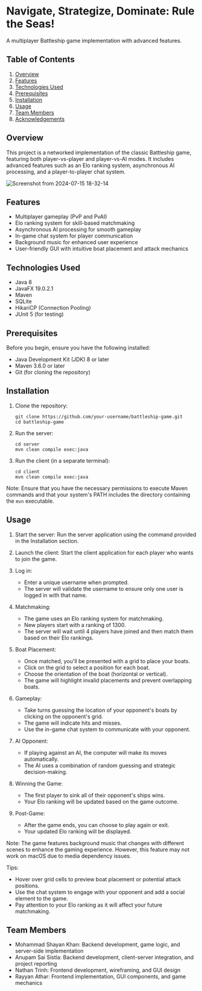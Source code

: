 # Navigate, Strategize, Dominate: Rule the Seas!

A multiplayer Battleship game implementation with advanced features.

## Table of Contents
1. [Overview](#overview)
2. [Features](#features)
3. [Technologies Used](#technologies-used)
4. [Prerequisites](#prerequisites)
5. [Installation](#installation)
6. [Usage](#usage)
7. [Team Members](#team-members)
8. [Acknowledgements](#acknowledgements)

## Overview

This project is a networked implementation of the classic Battleship game, featuring both player-vs-player and player-vs-AI modes. It includes advanced features such as an Elo ranking system, asynchronous AI processing, and a player-to-player chat system.

![Screenshot from 2024-07-15 18-32-14](https://github.com/user-attachments/assets/9ac086c1-d00a-4106-82c5-4e50d4e77f4a)


## Features

- Multiplayer gameplay (PvP and PvAI)
- Elo ranking system for skill-based matchmaking
- Asynchronous AI processing for smooth gameplay
- In-game chat system for player communication
- Background music for enhanced user experience
- User-friendly GUI with intuitive boat placement and attack mechanics

## Technologies Used

- Java 8
- JavaFX 19.0.2.1
- Maven
- SQLite
- HikariCP (Connection Pooling)
- JUnit 5 (for testing)

## Prerequisites

Before you begin, ensure you have the following installed:
- Java Development Kit (JDK) 8 or later
- Maven 3.6.0 or later
- Git (for cloning the repository)

## Installation

1. Clone the repository:
   ```
   git clone https://github.com/your-username/battleship-game.git
   cd battleship-game
   ```

3. Run the server:
   ```
   cd server
   mvn clean compile exec:java
   ```

4. Run the client (in a separate terminal):
   ```
   cd client
   mvn clean compile exec:java
   ```

Note: Ensure that you have the necessary permissions to execute Maven commands and that your system's PATH includes the directory containing the `mvn` executable.

## Usage

1. Start the server:
   Run the server application using the command provided in the Installation section.

2. Launch the client:
   Start the client application for each player who wants to join the game.

3. Log in:
   - Enter a unique username when prompted.
   - The server will validate the username to ensure only one user is logged in with that name.

4. Matchmaking:
   - The game uses an Elo ranking system for matchmaking.
   - New players start with a ranking of 1300.
   - The server will wait until 4 players have joined and then match them based on their Elo rankings.

5. Boat Placement:
   - Once matched, you'll be presented with a grid to place your boats.
   - Click on the grid to select a position for each boat.
   - Choose the orientation of the boat (horizontal or vertical).
   - The game will highlight invalid placements and prevent overlapping boats.

6. Gameplay:
   - Take turns guessing the location of your opponent's boats by clicking on the opponent's grid.
   - The game will indicate hits and misses.
   - Use the in-game chat system to communicate with your opponent.

7. AI Opponent:
   - If playing against an AI, the computer will make its moves automatically.
   - The AI uses a combination of random guessing and strategic decision-making.

8. Winning the Game:
   - The first player to sink all of their opponent's ships wins.
   - Your Elo ranking will be updated based on the game outcome.

9. Post-Game:
   - After the game ends, you can choose to play again or exit.
   - Your updated Elo ranking will be displayed.

Note: The game features background music that changes with different scenes to enhance the gaming experience. However, this feature may not work on macOS due to media dependency issues.

Tips:
- Hover over grid cells to preview boat placement or potential attack positions.
- Use the chat system to engage with your opponent and add a social element to the game.
- Pay attention to your Elo ranking as it will affect your future matchmaking.

## Team Members

- Mohammad Shayan Khan: Backend development, game logic, and server-side implementation
- Anupam Sai Sistla: Backend development, client-server integration, and project reporting
- Nathan Trinh: Frontend development, wireframing, and GUI design
- Rayyan Athar: Frontend implementation, GUI components, and game mechanics
